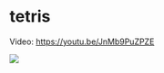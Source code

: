 # tetris

Video: https://youtu.be/JnMb9PuZPZE

![](https://i0.wp.com/pythonprogramming.altervista.org/wp-content/uploads/2022/04/image-10.png?w=803&ssl=1)
